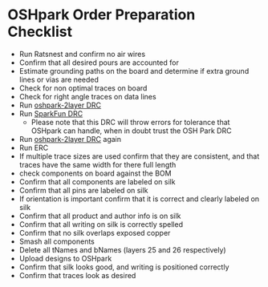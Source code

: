 # OSHpark Order Preparation Checklist

* Run Ratsnest and confirm no air wires
* Confirm that all desired pours are accounted for
* Estimate grounding paths on the board and determine if extra ground lines or vias are needed
* Check for non optimal traces on board
* Check for right angle traces on data lines
* Run [oshpark-2layer DRC](http://docs.oshpark.com/design-tools/eagle/design-rules-files/)
* Run [SparkFun DRC](https://www.sparkfun.com/tutorials/115)
  * Please note that this DRC will throw errors for tolerance that OSHpark can handle, when in doubt trust the OSH Park DRC
* Run [oshpark-2layer DRC](http://docs.oshpark.com/design-tools/eagle/design-rules-files/) again
* Run ERC
* If multiple trace sizes are used confirm that they are consistent, and that traces have the same width for there full length
* check components on board against the BOM
* Confirm that all components are labeled on silk
* Confirm that all pins are labeled on silk
* If orientation is important confirm that it is correct and clearly labeled on silk
* Confirm that all product and author info is on silk
* Confirm that all writing on silk is correctly spelled
* Confirm that no silk overlaps exposed copper
* Smash all components
* Delete all tNames and bNames (layers 25 and 26 respectively)
* Upload designs to OSHpark
* Confirm that silk looks good, and writing is positioned correctly
* Confirm that traces look as desired

